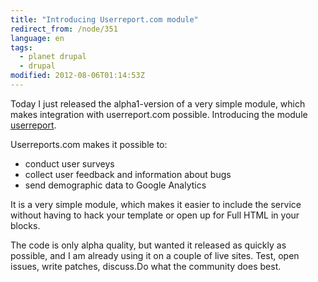 ```yaml
---
title: "Introducing Userreport.com module"
redirect_from: /node/351
language: en
tags:
  - planet drupal
  - drupal
modified: 2012-08-06T01:14:53Z
---
```


Today I just released the alpha1-version of a very simple module, which makes integration with userreport.com possible. Introducing the module [userreport](http://drupal.org/project/userreport).

Userreports.com makes it possible to:

- conduct user surveys
- collect user feedback and information about bugs
- send demographic data to Google Analytics

It is a very simple module, which makes it easier to include the service without having to hack your template or open up for Full HTML in your blocks.

The code is only alpha quality, but wanted it released as quickly as possible, and I am already using it on a couple of live sites. Test, open issues, write patches, discuss.Do what the community does best.
